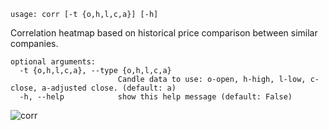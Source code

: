 ```text
usage: corr [-t {o,h,l,c,a}] [-h]
```

Correlation heatmap based on historical price comparison between similar companies.

```
optional arguments:
  -t {o,h,l,c,a}, --type {o,h,l,c,a}
                        Candle data to use: o-open, h-high, l-low, c-close, a-adjusted close. (default: a)
  -h, --help            show this help message (default: False)
```

![corr](https://user-images.githubusercontent.com/25267873/110699596-efc41b80-81e6-11eb-924f-8739058aa54e.png)
